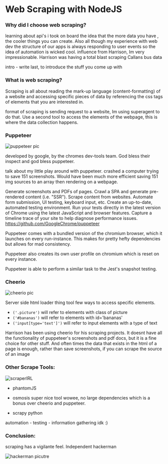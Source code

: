 # Web Scraping with NodeJS

### Why did I choose web scraping?
learning about api's i took on board the idea that the more data you have , the cooler things you can create. Also all though my experience with web dev the structure of our apps is always responding to user events so the idea of automation is wicked cool.
influence from Harrison, Im very impressionable. Harrison was having a total blast scraping Callans bus data

intro - write last, to introduce the stuff you come up with

### What is web scraping?
Scraping is all about reading the mark-up language (content-formatting) of a website and accessing specific pieces of data by referencing the css tags of elements that you are interested in.

format of scraping is sending request to a website, Im using superagent to do that. Use a second tool to access the elements of the webpage, this is where the data collection happens. 



### Puppeteer

![puppeteer pic](https://user-images.githubusercontent.com/10379601/29446482-04f7036a-841f-11e7-9872-91d1fc2ea683.png)

developed by google, by the chromes dev-tools team. God bless their inspect and god bless puppeteer.

talk about my little play around with puppeteer. crashed a computer trying to save 151 screenshots. Would have been much more efficient saving 151 img sources to an array then rendering on a webpage.

Generate screenshots and PDFs of pages.
Crawl a SPA and generate pre-rendered content (i.e. "SSR").
Scrape content from websites.
Automate form submission, UI testing, keyboard input, etc.
Create an up-to-date, automated testing environment. Run your tests directly in the latest version of Chrome using the latest JavaScript and browser features.
Capture a timeline trace of your site to help diagnose performance issues.
https://github.com/GoogleChrome/puppeteer

Puppeteer comes with a bundled version of the chromium browser, which it launches on every run-instance. This makes for pretty hefty dependencies but allows for mad consistency.

Puppeteer also creates its own user profile on chromium which is reset on every instance.

Puppeteer is able to perform a similar task to the Jest's snapshot testing.


### Cheerio

![cheerio pic](https://pbs.twimg.com/media/ChHRi65WYAEmUuZ.jpg)

Server side html loader thing tool
few ways to access specific elements. 
* ```('.picture')``` will refer to elements with class of picture
* ```('#bananas')``` will refer to elements with id='bananas' 
* ```('input[type='text']')``` will refer to input elements with a type of text

Harrison has been using cheerio for his scraping projects. It doesnt have all the functionality of puppeteer's screenshots and pdf docs, but it is a fine choice for other stuff. And often times the data that exists in the html of a page is enough, rather than save screenshots, if you can scrape the source of an image


### Other Scrape Tools:

![scraperIRL](https://blog.hartleybrody.com/wp-content/uploads/2012/12/scraper-tool.jpg)

* phantomJS

* osmosis 
super nice tool wowee, no large dependencies which is a bonus over cheerio and puppeteer.

* scrapy python

automation - testing - information gathering idk :)

### Conclusion: 
scraping has a vigilante feel. Independent hackerman

![hackerman picutre](http://i0.kym-cdn.com/entries/icons/original/000/021/807/4d7.png)

